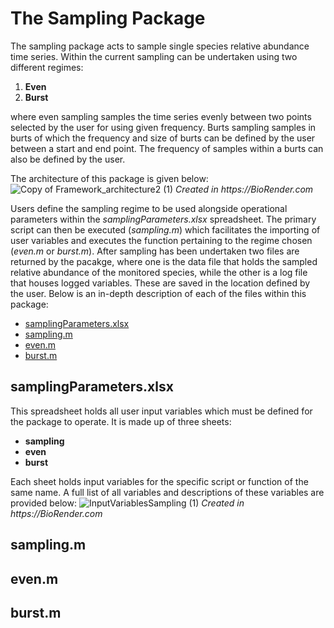 # The Sampling Package
The sampling package acts to sample single species relative abundance time series. Within the current sampling can be undertaken using two different regimes:
1. __Even__
2. __Burst__

where even sampling samples the time series evenly between two points selected by the user for using given frequency. Burts sampling samples in burts of which the frequency and size of burts can be defined by the user between a start and end point. The frequency of samples within a burts can also be defined by the user.

The architecture of this package is given below:
![Copy of Framework_architecture2 (1)](https://github.com/user-attachments/assets/455c3c7d-7278-4ed8-a2f6-acc6003de868)
_Created in  https://BioRender.com_

Users define the sampling regime to be used alongside operational parameters within the _samplingParameters.xlsx_ spreadsheet. The primary script can then be executed (_sampling.m_) which facilitates the importing of user variables and executes the function pertaining to the regime chosen (_even.m_ or _burst.m_). After sampling has been undertaken two files are returned by the pacakge, where one is the data file that holds the sampled relative abundance of the monitored species, while the other is a log file that houses logged variables. These are saved in the location defined by the user. Below is an in-depth description of each of the files within this package:
* [samplingParameters.xlsx](#samplingParameters.xlsx)
* [sampling.m](#sampling.m)
* [even.m](#even.m)
* [burst.m](#burst.m)

## samplingParameters.xlsx
This spreadsheet holds all user input variables which must be defined for the package to operate. It is made up of three sheets:
* __sampling__
* __even__
* __burst__

Each sheet holds input variables for the specific script or function of the same name. A full list of all variables and descriptions of these variables are provided below:
![InputVariablesSampling (1)](https://github.com/user-attachments/assets/2d564368-ee6d-4fd8-b559-1c7f663e9416)
_Created in  https://BioRender.com_

## sampling.m



## even.m

## burst.m
